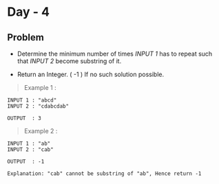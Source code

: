 # Day - 4

## Problem

- Determine the minimum number of times _INPUT 1_ has to repeat such that _INPUT 2_ become substring of it.

- Return an Integer. ( -1 ) If no such solution possible.

> Example 1 :

```
INPUT 1 : "abcd"
INPUT 2 : "cdabcdab"

OUTPUT  : 3
```

> Example 2 :

```
INPUT 1 : "ab"
INPUT 2 : "cab"

OUTPUT  : -1

Explanation: "cab" cannot be substring of "ab", Hence return -1
```

